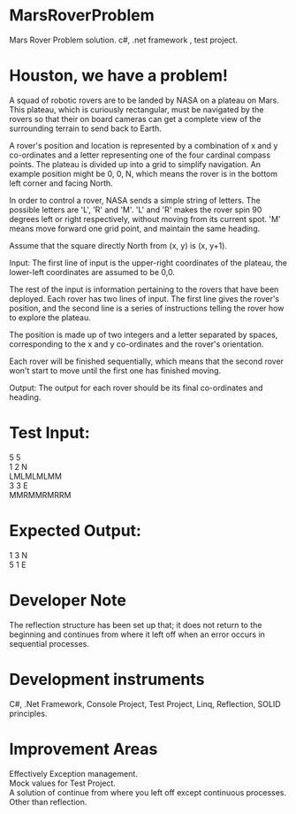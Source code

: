 # MarsRoverProblem
Mars Rover Problem solution. c#, .net framework , test project.

# Houston, we have a problem!
A squad of robotic rovers are to be landed by NASA on a plateau on Mars. This plateau, which is curiously rectangular, must be navigated by the rovers so that their on board cameras can get a complete view of the surrounding terrain to send back to Earth.

A rover's position and location is represented by a combination of x and y co-ordinates and a letter representing one of the four cardinal compass points. The plateau is divided up into a grid to simplify navigation. An example position might be 0, 0, N, which means the rover is in the bottom left corner and facing North.

In order to control a rover, NASA sends a simple string of letters. The possible letters are 'L', 'R' and 'M'. 'L' and 'R' makes the rover spin 90 degrees left or right respectively, without moving from its current spot. 'M' means move forward one grid point, and maintain the same heading.

Assume that the square directly North from (x, y) is (x, y+1).

Input:
The first line of input is the upper-right coordinates of the plateau, the lower-left coordinates are assumed to be 0,0.

The rest of the input is information pertaining to the rovers that have been deployed. Each rover has two lines of input. The first line gives the rover's position, and the second line is a series of instructions telling the rover how to explore the plateau.

The position is made up of two integers and a letter separated by spaces, corresponding to the x and y co-ordinates and the rover's orientation.

Each rover will be finished sequentially, which means that the second rover won't start to move until the first one has finished moving.

Output:
The output for each rover should be its final co-ordinates and heading.

# Test Input:
5 5 <br>
1 2 N <br>
LMLMLMLMM <br>
3 3 E <br>
MMRMMRMRRM <br>

# Expected Output:
1 3 N <br>
5 1 E <br>

# Developer Note
The reflection structure has been set up that; it does not return to the beginning and continues from where it left off when an error occurs in sequential processes.

# Development instruments
C#, .Net Framework, Console Project, Test Project, Linq, Reflection, SOLID principles.

# Improvement Areas
Effectively Exception management. <br>
Mock values for Test Project. <br>
A solution of continue from where you left off except continuous processes. Other than reflection.
